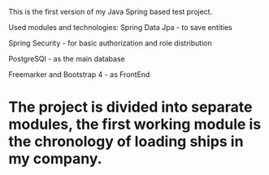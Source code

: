 
This is the first version of my Java Spring based test project.

Used modules and technologies:
Spring Data Jpa - to save entities

Spring Security - for basic authorization and role distribution

PostgreSQl - as the main database

Freemarker and Bootstrap 4 - as FrontEnd


# The project is divided into separate modules, the first working module is the chronology of loading ships in my company.
